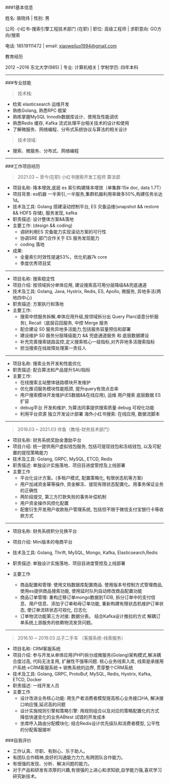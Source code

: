 ###1基本信息

姓名: 骆晓炜 | 性别: 男

公司: 小红书-搜索引擎工程技术部门 (在职) | 职位: 高级工程师 | 求职意向: GO方向/搜索

电话: 18519111472  | email: xiaoweiluo1994@gmail.com

教育经历

2012 ~2016 东北大学(985) | 专业: 计算机相关 | 学制学历: 四年本科

______

###专业技能

> 技术栈:

* 检索 elasticsearch 运维开发
* 熟练Golang, 熟悉RPC 框架
* 熟练掌握MySQL Innodb数据库设计、使用及性能调优
* 熟悉Redis 缓存, Kafka 流式处理平台相关技术的设计和使用
* 了解微服务、网络编程、分布式系统协议与算法的相关设计

> 技术领域:

* 搜索、微服务、分布式、网络编程

____

###工作项目经历
>  2021.03 ~ 至今(在职) 小红书搜索开发工程师 算法部

* 项目名称: 降本增效,底层 es 索引构建降本增效（单集群:15e doc, data 1.7T）
* 项目背景: es机器 一半索引,一半服务,集群机器利用率做多50%,构建任务长达 1d。
* 技术及工具: Golang 搭建滚动控制平台, ES 灾备运维(snapshot && restore && HDFS 存储), 服务发现, kafka
* 职责描述: 设计整体方案&&落地
* 主要工作: (design && coding)
  - 调研利用ES 灾备能力实现滚动方案的可行性
  - 协调SRE 部门合作关于 ES 服务发现能力
  - coding 落地
* 成果:
  - 全量索引时效性提速53%，优化机器7k core
  - 季度优秀项目奖

____ 

* 项目名称: 搜索稳定性
* 项目介绍: 按领域拆分单体应用, 建设搜索高可用分层降级&&兜底通道
* 技术及工具: Golang, Java, Hystrix, Redis, ES, Apollo, 微服务, 异地多活(两地四中心)
* 职责描述: 方案执行和落地
* 主要工作:
  - 搜索中控服务拆解,单体应用升级,按领域拆分出 Query Plan(语意分析服务), Recall（底层召回服务, 中控 Merge 服务
  - 配合建设 S0 服务异地多活能力,包括服务容量预估和部署
  - 建设维护 S0 服务分层降级能力 && 兜底通道服务 和 底层数据建设
  - 补充完善搜索链路监控,定义搜索核心一级指标,对齐异地多活搜索指标
  - 担当搜索在线故障处理第一责任人

____

* 项目名称: 搜索业务开发和性能优化
* 职责描述: 配合算法和产品提升SAU指标 
* 主要工作:
  - 在线搜索主站整体链路模块开发维护
  - 优化推词服务模块性能瓶颈, 提升query有效点击率
  - 用户搜索模块开发维护(ES数据&&在线应用), 运维 用户搜索 底层数据 ES 扩容 
  - debug平台 开发和维护, 为算法同事提供搜索质量 debug 可视化功能
  - 利用平台资源 独立开发设计部署 海外小红书搜索: 在线应用, 数据流脚本

____

>  2019.03 ~ 2021.03 伴鱼（教培-财务技术部门）

* 项目名称: 财务系统奖励金激励平台
* 项目介绍: 统一提供用户虚拟钱包服务, 包括可提现钱包和冻结钱包, 以及可配置的提现策略能力
* 技术及工具: Golang, GRPC, MySQL, ETCD, Redis
* 职责描述: 单独设计实施落地、项⽬目进度管控及上线部署
* 主要工作
  - 平台化设计方案。(多租户模式, 配置策略化, 有限状态机等方案)
  - 用户加减资金幂等操作, 资金解冻、提现有限状态配置化。用事务保证业务的正确性
  - 两阶段提交, 第三方打款失败的事务补偿机制
  - 用户资金操作风控化配置
  - 配套衍生开发用户收款账户管理系统, 包括但不限于微信支付宝银行卡等收款方式

____

* 项目名称: 财务系统积分兑换平台

* 项目介绍: Mini版本的电商平台

* 技术及工具: Golang, Thrift, MySQL, Mongo, Kafka, Elasticsearch,Redis

* 职责描述: 单独设计实施落地、项⽬目进度管控及上线部署

* 主要工作
  - 商品配置和管理: 使用文档数据库配置商品. 使用版本号控制方式管理商品, 使用es提供商品搜索功能, 使用延时队列自动修改商品配置功能
  - 商品订单管理:  重构迁移订单mongo数据到TiDB, 拆分订单中的支付信息、用户信息、添加子订单和母订单功能, 重新构建有限状态机维护订单状态, 使订单流转状态可视化, 日志化
  - 订单物流功能第三方对接: 数据分表。 结合Kafka设计推拉的方式 解耦订单系统上游服务的依赖物流发货问题。

____

> 2016.10 ~ 2019.03 瓜子二手车 （客服系统-线索服务）

* 项目名称: CRM客服系统
* 项目介绍: 参与开发从单体应用(PHP)拆分成微服务(Golang)架构模式,解决耦合度过高, 代码无法复用, 扩展性不强等问题. 核心业务线索入库, 线索是承接用户系统->CRM客服系统-> 销售系统的边界, 贯穿整个CRM系统
* 技术及工具: Golang, GRPC, ProtoBuf, MySQL, Redis, Hystrix, Kafka, ETCD, Docker
* 职责描述: 一线开发人员
* 主要工作
  - 设计改进业务核心功能:  用生产者消费者模型提高核心业务接口HA,  解决接口响应慢,延迟高的问题
  - 设计实施规则引擎和策略引擎: 用规则组合以及对应的策略配置化的方式 降低快速变化的业务ABtest 试错的开发成本
  - 坐席呼入路由分配模块化: 结合Redis设计优先级队和消费者模型, 公平性的分配客服接听

###自我评价

+ 工作认真、尽职、有耐心、乐于助⼈。
+ 有团队合作精神,良好的沟通能⼒力力,有跨团队合作能⼒。
+ 有很强的发现、分析、解决问题的能⼒。
+ 对于产品和研发有浓厚的兴趣,有很强的上进⼼和求知欲,自学能⼒强,喜欢学习研究新技术。


